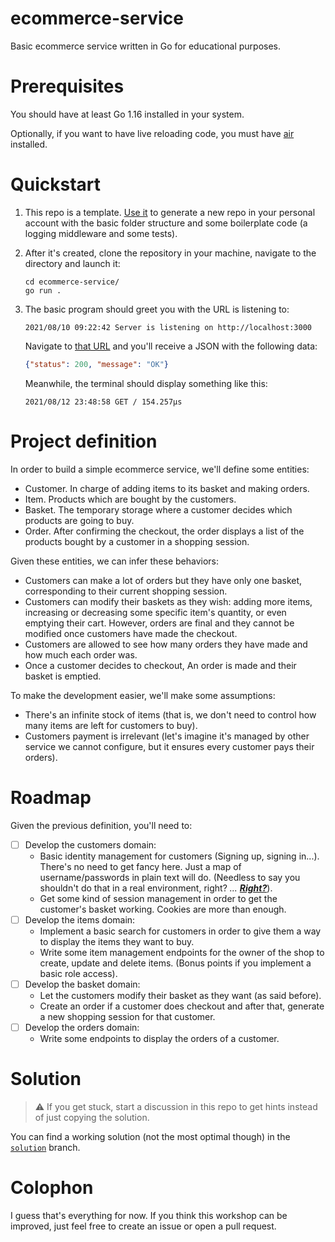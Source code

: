 # ecommerce-service

Basic ecommerce service written in Go for educational purposes.

# Prerequisites

You should have at least Go 1.16 installed in your system.

Optionally, if you want to have live reloading code, you must have [air](https://github.com/cosmtrek/air) installed.

# Quickstart

1. This repo is a template. [Use it](https://github.com/cgrs/ecommerce-service-starter/generate) to generate a new repo
in your personal account with the basic folder structure and some boilerplate code (a logging middleware and some tests).

2. After it's created, clone the repository in your machine, navigate to the directory and launch it:

    ```
    cd ecommerce-service/
    go run .
    ```

3. The basic program should greet you with the URL is listening to:
    ```
    2021/08/10 09:22:42 Server is listening on http://localhost:3000
    ```
    Navigate to [that URL](http://localhost:3000) and you'll receive a JSON with the following data:
    
    ```json
    {"status": 200, "message": "OK"}
    ```

    Meanwhile, the terminal should display something like this:

    ```
    2021/08/12 23:48:58 GET / 154.257µs
    ```

# Project definition

In order to build a simple ecommerce service, we'll define some entities:

* Customer. In charge of adding items to its basket and making orders.
* Item. Products which are bought by the customers.
* Basket. The temporary storage where a customer decides which products are going to buy.
* Order. After confirming the checkout, the order displays a list of the products bought by a customer in a shopping session.

Given these entities, we can infer these behaviors:

* Customers can make a lot of orders but they have only one basket, corresponding to their current shopping session.
* Customers can modify their baskets as they wish: adding more items, increasing or decreasing some specific item's
  quantity, or even emptying their cart. However, orders are final and they cannot be modified once customers have
  made the checkout.
* Customers are allowed to see how many orders they have made and how much each order was.
* Once a customer decides to checkout, An order is made and their basket is emptied.

To make the development easier, we'll make some assumptions:

* There's an infinite stock of items (that is, we don't need to control how many items are left for customers to buy).
* Customers payment is irrelevant (let's imagine it's managed by other service we cannot configure, but it ensures
  every customer pays their orders).

# Roadmap

Given the previous definition, you'll need to:
- [ ] Develop the customers domain:
    * Basic identity management for customers (Signing up, signing in...). There's no need to get fancy here.
      Just a map of username/passwords in plain text will do. (Needless to say you shouldn't do that in a real
      environment, right? *...* [**_Right?_**](https://i.kym-cdn.com/photos/images/newsfeed/002/081/388/497.jpg)).
    * Get some kind of session management in order to get the customer's basket working. Cookies are more than enough.
- [ ] Develop the items domain:
    * Implement a basic search for customers in order to give them a way to display the items they want to buy.
    * Write some item management endpoints for the owner of the shop to create, update and delete items. (Bonus points
      if you implement a basic role access).
- [ ] Develop the basket domain:
    * Let the customers modify their basket as they want (as said before).
    * Create an order if a customer does checkout and after that, generate a new shopping session for that customer.
- [ ] Develop the orders domain:
    * Write some endpoints to display the orders of a customer.

# Solution

> :warning: If you get stuck, start a discussion in this repo to get hints instead of just copying the solution.

You can find a working solution (not the most optimal though) in the [`solution`](https://github.com/cgrs/ecommerce-service-starter/tree/solution) branch.


# Colophon

I guess that's everything for now. If you think this workshop can be improved, just feel free to create an issue
or open a pull request.